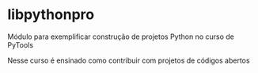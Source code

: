 # libpythonpro
Módulo para exemplificar construção de projetos Python no curso de PyTools

Nesse curso é ensinado como contribuir com projetos de códigos abertos